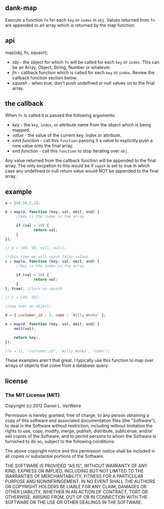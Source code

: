 dank-map
--------

Execute a function `fn` for each `key` or `index` in `obj`. 
Values returned from `fn` are appended to an array which is 
returned by the map function.

api
---

map(obj, fn, squash);

* _obj_ - the object for which `fn` will be called for each `key` or `index`.
	This can be an Array, Object, String, Number or whatever.
* _fn_  - callback function which is called for each `key` or `index`.
	Review the callback function section below.
* _squash_ - when true, don't push undefined or null values on to the final
	array.

the callback
------------

When `fn` is called it is passed the following arguments:

* _key_ - the `key`, `index`, or attribute name from the object which is being
	mapped.
* _value_ - the value of the current key, index or attribute.
* _emit_ *function* - call this `function` passing it a value to explicitly push
	a new value onto the final array.
* _end_ *function* - call this `function` to stop iterating over `obj`.

Any value returned from the callback function will be appended to the final array.
The only excpetion to this would be if `sqash` is set to true in which case any
undefined or null return value would NOT be appended to the final array.

example
-------

```javascript
a = [40,50,2,1];

b = map(a, function (key, val, emit, end) {
     //key is the index in the array

     if (val > 10) {
             return val; 
     }
});

// b = [40, 50, null, null];

//this time we will sqash falsy values
c = map(a, function (key, val, emit, end) {
     //key is the index in the array

     if (val > 10) {
             return val; 
     }
}, true); //turn on squash

// c = [40, 50]; 

//map over an object;

d = { customer_id : 1, name : 'Willy Wonka' };

e = map(d, function (key, val, emit, end) {
	emit(val);

	return key;
});

//e = [1, 'customer_id', 'Willy Wonka', 'name'];
```

These examples aren't that great. I typically use this function
to map over arrays of objects that come from a database query.

license
----------

### The MIT License (MIT)


Copyright (c) 2012 Daniel L. VerWeire

Permission is hereby granted, free of charge, to any person obtaining
a copy of this software and associated documentation files (the
"Software"), to deal in the Software without restriction, including
without limitation the rights to use, copy, modify, merge, publish,
distribute, sublicense, and/or sell copies of the Software, and to
permit persons to whom the Software is furnished to do so, subject to
the following conditions:

The above copyright notice and this permission notice shall be
included in all copies or substantial portions of the Software.

THE SOFTWARE IS PROVIDED "AS IS", WITHOUT WARRANTY OF ANY KIND,
EXPRESS OR IMPLIED, INCLUDING BUT NOT LIMITED TO THE WARRANTIES OF
MERCHANTABILITY, FITNESS FOR A PARTICULAR PURPOSE AND NONINFRINGEMENT.
IN NO EVENT SHALL THE AUTHORS OR COPYRIGHT HOLDERS BE LIABLE FOR ANY
CLAIM, DAMAGES OR OTHER LIABILITY, WHETHER IN AN ACTION OF CONTRACT,
TORT OR OTHERWISE, ARISING FROM, OUT OF OR IN CONNECTION WITH THE
SOFTWARE OR THE USE OR OTHER DEALINGS IN THE SOFTWARE.
